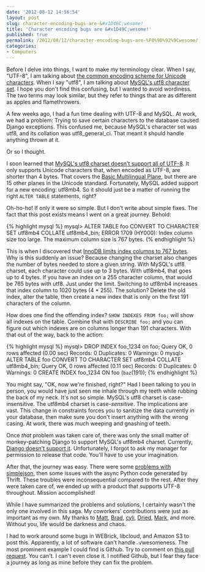 ```yaml
---
date: '2012-08-12 14:56:54'
layout: post
slug: character-encoding-bugs-are-&#x1D49C;wesome!
title: 'Character encoding bugs are &#x1D49C;wesome!'
published: true
permalink: /2012/08/12/character-encoding-bugs-are-%F0%9D%92%9Cwesome/
categories:
- Computers
---
```


Before I delve into things, I want to make my terminology clear. When I say, "UTF-8", I am talking about [the common encoding scheme for Unicode characters](http://en.wikipedia.org/wiki/UTF-8). When I say "utf8", I am talking about [MySQL's utf8 character set](http://dev.mysql.com/doc/refman/5.5/en/charset-unicode-utf8.html). I hope you don't find this confusing, but I wanted to avoid wordiness. The two terms may look similar, but they refer to things that are as different as apples and flamethrowers.

A few weeks ago, I had a fun time dealing with UTF-8 and MySQL. At work, we had a problem: Trying to save certain characters to the database caused Django exceptions. This confused me, because MySQL's character set was utf8, and its collation was utf8\_general\_ci. That meant it should handle anything thrown at it. 

Or so I thought.

I soon learned that [MySQL's utf8 charset doesn't support all of UTF-8](http://golem.ph.utexas.edu/~distler/blog/archives/002539.html). It only supports Unicode characters that, when encoded as UTF-8, are shorter than 4 bytes. That covers the [Basic Multilingual Plane](http://en.wikipedia.org/wiki/Plane_%28Unicode%29#Basic_Multilingual_Plane), but there are 15 other planes in the Unicode standard. Fortunately, MySQL added support for a new encoding: utf8mb4. So it should just be a matter of running the right `ALTER TABLE` statements, right?

Oh-ho-ho! If only it were so simple. But I don't write about simple fixes. The fact that this post exists means I went on a great journey. Behold:

{% highlight mysql %}
mysql> ALTER TABLE foo CONVERT TO CHARACTER SET utf8mb4 COLLATE utf8mb4_bin;
ERROR 1709 (HY000): Index column size too large. The maximum column size is 767 bytes.
{% endhighlight %}

This is when I discovered that [InnoDB limits index columns to 767 bytes](http://dev.mysql.com/doc/refman/5.5/en/create-index.html). Why is this suddenly an issue? Because changing the charset also changes the number of bytes needed to store a given string. With MySQL's utf8 charset, each character could use up to 3 bytes. With utf8mb4, that goes up to 4 bytes. If you have an index on a 255 character column, that would be 765 bytes with utf8. Just under the limit. Switching to utf8mb4 increases that index column to 1020 bytes (4 * 255). The solution? Delete the old index, alter the table, then create a new index that is only on the first 191 characters of the column.

How does one find the offending index? `SHOW INDEXES FROM foo;` will show all indexes on the table. Combine that with `DESCRIBE foo;` and you can figure out which indexes are on columns longer than 191 characters. With that out of the way, back to the action:

{% highlight mysql %}
mysql> DROP INDEX foo_1234 on foo;
Query OK, 0 rows affected (0.00 sec)
Records: 0  Duplicates: 0  Warnings: 0
mysql> ALTER TABLE foo CONVERT TO CHARACTER SET utf8mb4 COLLATE utf8mb4_bin;
Query OK, 0 rows affected (0.11 sec)
Records: 0  Duplicates: 0  Warnings: 0
CREATE INDEX foo_1234 ON foo (`baz`(191));
{% endhighlight %}

You might say, "OK, now we're finished, right?" Had I been talking to you in person, you would have just seen me inhale through my teeth while rubbing the back of my neck. It's not so simple. MySQL's utf8 charset is case-insensitive. The utf8mb4 charset is case-*sensitive*. The implications are vast. This change in constraints forces you to sanitize the data currently in your database, then make sure you don't insert anything with the wrong casing. At work, there was much weeping and gnashing of teeth.

Once *that* problem was taken care of, there was only the small matter of monkey-patching Django to support MySQL's utf8mb4 charset. Currently, [Django doesn't support it](https://code.djangoproject.com/ticket/18392). Unfortunately, I forgot to ask my manager for permission to release that code. You'll have to use your imagination.

After that, the journey was easy. There were some [problems with simplejson](http://code.google.com/p/simplejson/issues/detail?id=48), then some issues with the async Python code generated by Thrift. These troubles were inconsequential compared to the rest. After they were taken care of, we ended up with a product that supports UTF-8 throughout. Mission accomplished!

While I have summarized the problems and solutions, I certainly wasn't the only one involved in this saga. My coworkers' contributions were just as important as my own. My thanks to [Matt](https://github.com/kans), [Brad](https://github.com/morgabra), [cyli](https://github.com/cyli), [Dried](https://github.com/dreid), [Mark](https://github.com/mynnx), and more. Without you, life would be darkness and chaos.

I had to work around some bugs in WEBrick, libcloud, and Amazon S3 to post this. Apparently, a lot of software can't handle &#x1D49C;wesomeness. The most prominent example I could find is Github. Try to comment on [this pull request](https://github.com/ggreer/the_silver_searcher/pull/47). You can't. I can't even close it. I notified Github, but I fear they face a journey as long as mine before they can fix the problem.
